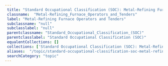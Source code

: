```yaml
--- 
 title: "Standard Occupational Classification (SOC): Metal-Refining Furnace Operators and Tenders" 
 classname:  "Metal-Refining_Furnace_Operators_and_Tenders" 
 label: "Metal-Refining Furnace Operators and Tenders" 
 subclassname: "null" 
 subclasslabel: "null" 
 parentclassname: "Standard_Occupational_Classification_(SOC)" 
 parentclasslabel: "Standard Occupational Classification (SOC)" 
 equalentCollections: [] 
 collections: ['Standard Occupational Classification (SOC): Metal-Refining Furnace Operators and Tenders']
 aliases:  "/topic/standard-occupational-classification-soc-metal-refining-furnace-operators-and-tenders"  
 searchCategory: "topic" 
---
```

